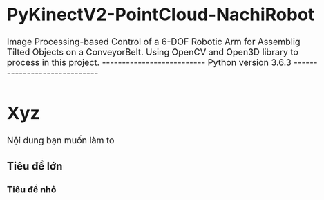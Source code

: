 # PyKinectV2-PointCloud-NachiRobot
Image Processing-based Control of a 6-DOF Robotic Arm for Assemblig Tilted Objects on a ConveyorBelt. Using OpenCV and Open3D library to process in this project.
-------------------------- Python version 3.6.3 -----------------------------
# Xyz
<style>
  /* Kích thước chữ là 20px */
  body {
    font-size: 20px;
  }
</style>
<span style="font-size: 20px;">Nội dung bạn muốn làm to</span>
<h1 style="font-size: 24px;">Tiêu đề lớn</h1>
<h2 style="font-size: 20px;">Tiêu đề nhỏ</h2>
